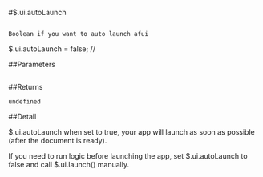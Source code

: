 #$.ui.autoLaunch

```

Boolean if you want to auto launch afui
 ```
 $.ui.autoLaunch = false; //

##Parameters

```

```

##Returns

```
undefined
```

##Detail

$.ui.autoLaunch when set to true, your app will launch as soon as possible (after the document is ready).

If you need to run logic before launching the app, set $.ui.autoLaunch to false and call $.ui.launch() manually.